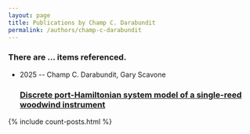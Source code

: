 ```yaml
---
layout: page
title: Publications by Champ C. Darabundit
permalink: /authors/champ-c-darabundit
---
```


<h3 id="number-posts">There are ... items referenced.</h3>
<ul class="post-list">
<li><span class='post-meta'>2025 -- Champ C. Darabundit, Gary Scavone</span><h3><a class='post-link' href="{{ site.baseurl }}/discrete-port-hamiltonian-system-model-of-a-single-reed-woodwind-instrument">Discrete port-Hamiltonian system model of a single-reed woodwind instrument</a></h3></li>

</ul>
{% include count-posts.html %}
